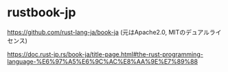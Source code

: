 # rustbook-jp

https://github.com/rust-lang-ja/book-ja  (元はApache2.0, MITのデュアルライセンス)

https://doc.rust-jp.rs/book-ja/title-page.html#the-rust-programming-language-%E6%97%A5%E6%9C%AC%E8%AA%9E%E7%89%88

